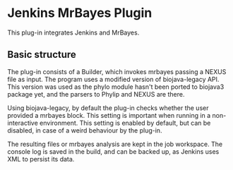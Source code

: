 # Jenkins MrBayes Plugin

This plug-in integrates Jenkins and MrBayes.

## Basic structure

The plug-in consists of a Builder, which invokes mrbayes passing a NEXUS file 
as input. The program uses a modified version of biojava-legacy API. This 
version was used as the phylo module hasn't been ported to biojava3 package 
yet, and the parsers to Phylip and NEXUS are there.

Using biojava-legacy, by default the plug-in checks whether the user provided 
a mrbayes block. This setting is important when running in a non-interactive 
environment. This setting is enabled by default, but can be disabled, in case 
of a weird behaviour by the plug-in.

The resulting files or mrbayes analysis are kept in the job workspace. The 
console log is saved in the build, and can be backed up, as Jenkins uses 
XML to persist its data.

